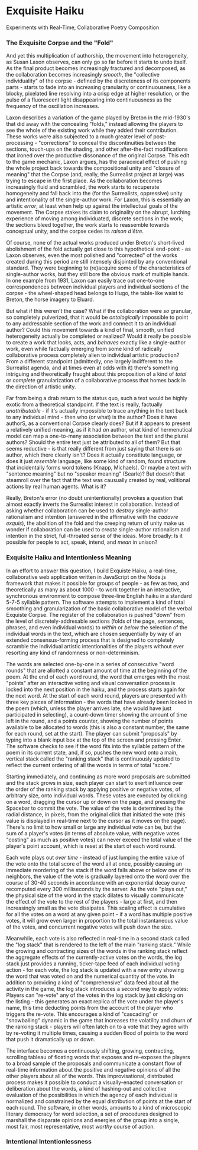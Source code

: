 # Exquisite Haiku
Experiments with Real-Time, Collaborative Poetry Composition

### The Exquisite Corpse and the "Fold"

And yet this multiplication of authorship, the movement into heterogeneity, as Susan Laxon observes, can only go so far before it starts to undo itself. As the final product becomes increasingly fractured and decomposed, as the collaboration becomes increasingly _smooth_, the "collective individuality" of the corpse - defined by the discreteness of its components parts - starts to fade into an increasing granularity or continuousness, like a blocky, pixelated line resolving into a crisp edge at higher resolution, or the pulse of a fluorescent light disappearing into continuousness as the frequency of the oscillation increases.

Laxon describes a variation of the game played by Breton in the mid-1930's that did away with the concealing "folds," instead allowing the players to see the whole of the existing work while they added their contribution. These works were also subjected to a much greater level of post-processing - "corrections" to conceal the discontinuities between the sections, touch-ups on the shading, and other after-the-fact modifications that ironed over the productive dissonance of the original Corpse. This edit to the game mechanic, Laxon argues, has the paraoxical effect of pushing the whole project back towards the compositional unity and "closure of meaning" that the Corpse (and, really, the Surrealist project at large) was trying to escape in the first place. As the collaboration becomes increasingly fluid and scrambled, the work starts to recuperate homogeneity and fall back into the (for the Surrealists, oppressive) unity and intentionality of the single-author work. For Laxon, this is essentially an artistic _error_, at least when help up against the intellectual goals of the movement. The Corpse stakes its claim to originality on the abrupt, lurching experience of moving among individuated, discrete sections in the work; the sections bleed together, the work starts to reassemble towards conceptual unity, and the corpse cedes its _raison d'être_.

Of course, none of the actual works produced under Breton's short-lived abolishment of the fold actually get close to this hypothetical end-point - as Laxon observes, even the most polished and "corrected" of the works created during this period are still intensely disjointed by any conventional standard. They were beginning to (re)acquire some of the characteristics of single-author works, but they still bore the obvious mark of multiple hands. In one example from 1931, Laxon can easily trace out one-to-one correspondences between individual players and individual sections of the corpse - the wheel-shaped head belongs to Hugo, the table-like waist to Breton, the horse imagery to Eluard.

But what if this weren't the case? What if the collaboration were _so_ granular, so completely pulverized, that it would be _ontologically_ impossible to point to any addressable section of the work and connect it to an individual author? Could this movement towards a kind of final, smooth, unified heterogeneity actually be completed or realized? Would it really be possible to create a work that looks, acts, and _behaves_ exactly like a single-author work, even while factually emerging from some kind of radically collaborative process completely alien to individual artistic production? From a different standpoint (admittedly, one largely indifferent to the Surrealist agenda, and at times even at odds with it) there's something intriguing and theoretically fraught about this proposition of a kind of _total_ or _complete_ granularization of a collaborative process that homes back in the direction of artistic unity.

Far from being a drab return to the status quo, such a text would be highly exotic from a theoretical standpoint. If the text is really, factually _unattributable_ - if it's actually impossible to trace anything in the text back to any individual mind - then who (or what) is the author? Does it have authorS, as a conventional Corpse clearly does? But if it appears to present a relatively unified meaning, as if it had _an_ author, what kind of hermenutical model can map a one-to-many association between the text and the plural authors? Should the entire text just be attributed to all of them? But that seems reductive - is that really different from just saying that there is _an_ author, which there clearly isn't? Does it actually constitute language, or does it just _resemble_ language, like some kind of random, found structure that incidentally forms word tokens (Knapp, Michaels). Or maybe a text with "sentence meaning" but no "speaker meaning" (Searle)? But doesn't that steamroll over the fact that the text was causually created by real, volitional actions by real human agents. What is it?

Really, Breton's error (no doubt unintentionally) provokes a question that almost exactly inverts the Surrealist interest in collaboration. Instead of asking whether collaboration can be used to _destroy_ single-author rationalism and intention (answered in the affirmative with the _cadavre exquis_), the abolition of the fold and the creeping return of unity make us wonder if collaboration can be used to _create_ single-author rationalism and intention in the strict, full-throated sense of the ideas. More broadly: Is it possible for people to act, speak, intend, and _mean_ in unison?

### Exquisite Haiku and Intentionless Meaning

In an effort to answer this question, I build Exquiste Haiku, a real-time, collaborative web application written in JavaScript on the Node.js framework that makes it possible for groups of people - as few as two, and theoretically as many as about 1000 - to work together in an interactive, synchronous environment to compose three-line English haiku in a standard 5-7-5 syllable pattern. The software attempts to implement a kind of total smoothing and granularization of the basic collaborative model of the verbal Exquiste Corpse. The register of the collaboration is pushed "down" from the level of discretely-addresable sections (folds of the page, sentences, phrases, and even individual words) to _within_ or _below_ the selection of the individual words in the text, which are chosen sequentially by way of an extended consensus-forming process that is designed to completely scramble the individual artistic intentionalities of the players without ever resorting any kind of randomness or non-determinism.

The words are selected one-by-one in a series of consecutive "word rounds" that are allotted a constant amount of time at the beginning of the poem. At the end of each word round, the word that emerges with the most "points" after an interactive voting and visual conversation process is locked into the next position in the haiku, and the process starts again for the next word. At the start of each word round, players are presented with three key pieces of information - the words that have already been locked in the poem (which, unless the player arrives late, she would have just participated in selecting), a count-down timer showing the amount of time left in the round, and a points counter, showing the number of points available to be allocated to words (this is also a constant number, the same for each round, set at the start). The player can submit "proposals" by typing into a blank input box at the top of the screen and pressing Enter. The software checks to see if the word fits into the syllable pattern of the poem in its current state, and, if so, pushes the new word onto a main, vertical stack called the "ranking stack" that is continuously updated to reflect the current ordering of all the words in terms of total "score."

Starting immediately, and continuing as more word proposals are submitted and the stack grows in size, each player can start to exert influence over the order of the ranking stack by applying positive or negative votes, of arbitrary size, onto individual words. These votes are executed by clicking on a word, dragging the cursor up or down on the page, and pressing the Spacebar to commit the vote. The value of the vote is determined by the radial distance, in pixels, from the original click that initiated the vote (this value is displayed in real-time next to the cursor as it moves on the page). There's no limit to how small or large any individual vote can be, but the sum of a player's votes (in terms of absolute value, with negative votes "costing" as much as positive votes) can never exceed the total value of the player's point account, which is reset at the start of each word round.

Each vote plays out _over time_ - instead of just lumping the entire value of the vote onto the total score of the word all at once, possibly causing an immediate reordering of the stack if the word falls above or below one of its neighbors, the value of the vote is gradually layered onto the word over the course of 30-40 seconds in accordance with an exponential decay curve recomputed every 300 milliseconds by the server. As the vote "plays out," the physical size of the word in the stack dilates to visually communicate the effect of the vote to the rest of the players - large at first, and then increasingly small as the vote dissipates. This scaling effect is cumulative for all the votes on a word at any given point - if a word has multiple positive votes, it will grow even larger in proportion to the total instantaneous value of the votes, and concurrent negative votes will push down the size.

Meanwhile, each vote is also reflected in real-time in a second stack called the "log stack" that is rendered to the left of the main "ranking stack." While the growing and contracting sizes of the words in the ranking stack reflect the aggregate effects of the currently-active votes on the words, the log stack just provides a running, ticker-tape feed of each individual voting action - for each vote, the log stack is updated with a new entry showing the word that was voted on and the numerical quantity of the vote. In addition to providing a kind of "comprehensive" data feed about all the activity in the game, the log stack introduces a second way to apply votes: Players can "re-vote" any of the votes in the log stack by just clicking on the listing - this generates an exact replica of the vote under the player's name, this time deducting points from the account of the player who triggers the re-vote. This encourages a kind of "cascading" or "snowballing" dynamic in the game that increases the volatility and churn of the ranking stack - players will often latch on to a vote that they agree with by re-voting it multiple times, causing a sudden flood of points to the word that push it dramatically up or down.

The interface becomes a continuously shifting, growing, contracting, scrolling tableau of floating words that exposes and re-exposes the players to a broad sample of the proposals and communicate a constant flow of real-time information about the positive and negative opinions of all the other players about all of the words. This improvisational, distributed process makes it possible to conduct a visually-enacted conversation or deliberation about the words, a kind of hashing-out and collective evaluation of the possibilities in which the agency of each individual is normalized and constrained by the equal distribution of points at the start of each round. The software, in other words, amounts to a kind of microscopic literary democracy for word selection, a set of procedures designed to marshall the disparate opinions and energies of the group into a single, most fair, most representative, most _worthy_ course of action.




### Intentional Intentionlessness
